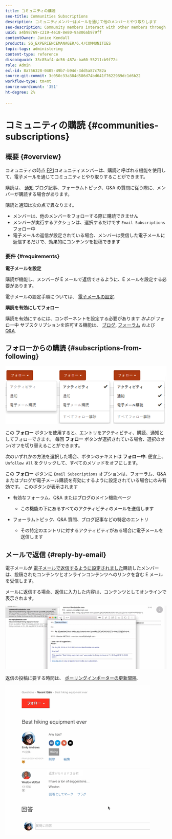 ```yaml
---
title: コミュニティの購読
seo-title: Communities Subscriptions
description: コミュニティメンバーはメールを通じて他のメンバーとやり取りします
seo-description: Community members interact with other members through email
uuid: a4b98769-c219-4e18-8e80-9a806ab979ff
contentOwner: Janice Kendall
products: SG_EXPERIENCEMANAGER/6.4/COMMUNITIES
topic-tags: administering
content-type: reference
discoiquuid: 33c85af4-4c56-487a-ba60-55211cb9f72c
role: Admin
exl-id: 8a756328-0405-49b7-b94d-3dd5a87c782a
source-git-commit: 3c050c33a384d586d74bd641f7622989dc1d6b22
workflow-type: tm+mt
source-wordcount: '351'
ht-degree: 2%

---
```


# コミュニティの購読 {#communities-subscriptions}

## 概要 {#overview}

コミュニティの時点 [FP1](deploy-communities.md#latestfeaturepack)コミュニティメンバーは、購読と呼ばれる機能を使用して、電子メールを通じてコミュニティとやり取りすることができます。

購読は、 [通知](notifications.md) ブログ記事、フォーラムトピック、Q&amp;A の質問に従う際に、メンバーが購読する場合があります。

購読と通知は次の点で異なります。

* メンバーは、他のメンバーをフォローする際に購読できません
* メンバーが実行するアクションは、選択するだけです `Email Subscriptions` フォロー中
* 電子メールの返信が設定されている場合、メンバーは受信した電子メールに返信するだけで、効果的にコンテンツを投稿できます

### 要件 {#requirements}

**電子メールを設定**

購読が機能し、メンバーが E メールで返信できるように、E メールを設定する必要があります。

電子メールの設定手順については、 [電子メールの設定](email.md).

**購読を有効にしてフォロー**

購読を有効にするには、コンポーネントを設定する必要があります *および* フォロー中 サブスクリプションを許可する機能は、 [ブログ](blog-feature.md), [フォーラム](forum.md) および [Q&amp;A](working-with-qna.md).

## フォローからの購読 {#subscriptions-from-following}

![chlimage_1-5](assets/chlimage_1-5.png)

この **フォロー** ボタンを使用すると、エントリをアクティビティ、購読、通知としてフォローできます。 毎回 **フォロー** ボタンが選択されている場合、選択のオン/オフを切り替えることができます。

次のいずれかの方法を選択した場合、ボタンのテキストは **フォロー中**. 便宜上、 `Unfollow All` をクリックして、すべてのメソッドをオフにします。

この **フォロー** ボタンに `Email Subscriptions` オプションは、フォーラム、Q&amp;A またはブログが電子メール購読を有効にするように設定されている場合にのみ有効です。 このボタンが表示されます

* 有効なフォーラム、Q&amp;A またはブログのメイン機能ページ

   * この機能の下にあるすべてのアクティビティのメールを送信します

* フォーラムトピック、Q&amp;A 質問、ブログ記事などの特定のエントリ

   * その特定のエントリに対するアクティビティがある場合に電子メールを送信します

## メールで返信 {#reply-by-email}

電子メールが [電子メールで返信するように設定されました](email.md#configure-polling-importer)購読したメンバーは、投稿されたコンテンツとオンラインコンテンツへのリンクを含む E メールを受信します。

メールに返信する場合、返信に入力した内容は、コンテンツとしてオンラインで表示されます。

![chlimage_1-6](assets/chlimage_1-6.png)

返信の投稿に要する時間は、 [ポーリングインポーターの更新間隔](email.md#configure-polling-importer).

![chlimage_1-7](assets/chlimage_1-7.png)
